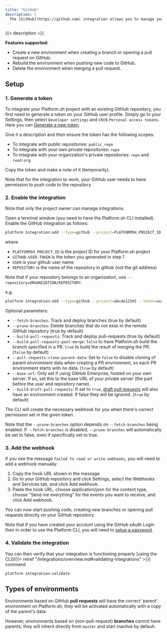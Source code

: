 ```yaml
---
title: "GitHub"
description: |
  The [GitHub](https://github.com) integration allows you to manage your Platform.sh environments directly from your GitHub repository.
---
```


{{< description >}}

**Features supported:**

* Create a new environment when creating a branch or opening a pull request on GitHub.
* Rebuild the environment when pushing new code to GitHub.
* Delete the environment when merging a pull request.

## Setup

### 1. Generate a token

To integrate your Platform.sh project with an existing GitHub repository, you first need to generate a token on your GitHub user profile. Simply go to your Settings, then select `Developer settings` and click `Personal access tokens`. Here you can [Generate a new token](https://github.com/settings/tokens/new).

Give it a description and then ensure the token has the following scopes:

* To integrate with public repositories: `public_repo`
* To integrate with your own private repositories: `repo`
* To integrate with your organization's private repositories: `repo`
    and `read:org`

Copy the token and make a note of it (temporarily).

Note that for the integration to work, your GitHub user needs to have permission to push code to the repository.

### 2. Enable the integration

Note that only the project owner can manage integrations.

Open a terminal window (you need to have the Platform.sh CLI installed). Enable the GitHub integration as follows:

```bash
platform integration:add --type=github --project=PLATFORMSH_PROJECT_ID --token=GITHUB-USER-TOKEN --repository=USER/REPOSITORY
```
where
* `PLATFORMSH_PROJECT_ID` is the project ID for your Platform.sh project
* `GITHUB-USER-TOKEN` is the token you generated in step 1
* `USER` is your github user name
* `REPOSITORY` is the name of the repository in github (not the git address)

Note that if your repository belongs to an organization, use ``--repository=ORGANIZATION/REPOSITORY``.

e.g.
```bash
platform integration:add --type=github --project=abcde12345 --token=xxx --repository=platformsh/platformsh-docs
```

Optional parameters:
* `--fetch-branches`: Track and deploy branches (true by default)
* `--prune-branches`: Delete branches that do not exist in the remote GitHub repository (true by default)
* `--build-pull-requests`: Track and deploy pull-requests (true by default)
* `--build-pull-requests-post-merge`: `false` to have Platform.sh build the branch specified in a PR. `true` to build the result of merging the PR.  (`false` by default)
* `--pull-requests-clone-parent-data`: Set to `false` to disable cloning of parent environment data when creating a PR environment, so each PR environment starts with no data. (`true` by default)
* `--base-url`: Only set if using GitHub Enterprise, hosted on your own server.  If so, set this to the base URL of your private server (the part before the user and repository name).
* `--build-draft-pull-requests`: If set to `true`, [draft pull requests](https://help.github.com/en/github/collaborating-with-issues-and-pull-requests/creating-a-pull-request) will also have an environment created.  If false they will be ignored.  (`true` by default)

The CLI will create the necessary webhook for you when there's correct permission set in the given token.

Note that the `--prune-branches` option depends on `--fetch-branches` being enabled.  If `--fetch-branches` is disabled, `--prune-branches` will automatically be set to false, even if specifically set to true.

### 3. Add the webhook

If you see the message `Failed to read or write webhooks`, you will need to add a webhook manually:

1. Copy the hook URL shown in the message.
2. Go to your GitHub repository and click Settings, select the Webhooks and Services tab, and click Add webhook.
3. Paste the hook URL, choose application/json for the content type, choose "Send me everything" for the events you want to receive, and click Add webhook.

You can now start pushing code, creating new branches or opening pull requests directly on your GitHub repository.

Note that if you have created your account using the GitHub oAuth Login then in order to use the Platform CLI, you will need to [setup a password](https://accounts.platform.sh/user/password).

### 4. Validate the integration

You can then verify that your integration is functioning properly [using the CLI]({{< relref "/integrations/overview.md#validating-integrations" >}}) command

```bash
platform integration:validate
```

## Types of environments

Environments based on GitHub **pull requests** will have the correct 'parent' environment on Platform.sh; they will be activated automatically with a copy of the parent's data.

However, environments based on (non-pull-request) **branches** cannot have parents; they will inherit directly from `master` and start inactive by default.
